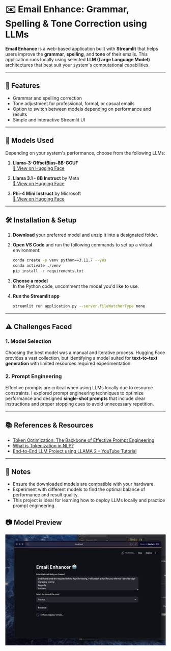 # ✉️ Email Enhance: Grammar, Spelling & Tone Correction using LLMs

**Email Enhance** is a web-based application built with **Streamlit** that helps users improve the **grammar**, **spelling**, and **tone** of their emails. This application runs locally using selected **LLM (Large Language Model)** architectures that best suit your system's computational capabilities.

---

## 🚀 Features

- Grammar and spelling correction  
- Tone adjustment for professional, formal, or casual emails  
- Option to switch between models depending on performance and results  
- Simple and interactive Streamlit UI  

---

## 🧠 Models Used

Depending on your system's performance, choose from the following LLMs:

1. **Llama-3-OffsetBias-8B-GGUF**  
   [🔗 View on Hugging Face](https://huggingface.co/RichardErkhov/NCSOFT_-_Llama-3-OffsetBias-8B-gguf)

2. **Llama 3.1 - 8B Instruct** by Meta  
   [🔗 View on Hugging Face](https://huggingface.co/meta-llama/Llama-3.1-8B-Instruct)

3. **Phi-4 Mini Instruct** by Microsoft  
   [🔗 View on Hugging Face](https://huggingface.co/microsoft/Phi-4-mini-instruct)

---

## 🛠️ Installation & Setup

1. **Download** your preferred model and unzip it into a designated folder.

2. **Open VS Code** and run the following commands to set up a virtual environment:

   ```bash
   conda create -p venv python==3.11.7 --yes
   conda activate ./venv
   pip install -r requirements.txt
   ```

3. **Choose a model**  
   In the Python code, uncomment the model you'd like to use.

4. **Run the Streamlit app**

   ```bash
   streamlit run application.py --server.fileWatcherType none
   ```

---

## ⚠️ Challenges Faced

### 1. Model Selection  
Choosing the best model was a manual and iterative process. Hugging Face provides a vast collection, but identifying a model suited for **text-to-text generation** with limited resources required experimentation.

### 2. Prompt Engineering  
Effective prompts are critical when using LLMs locally due to resource constraints. I explored prompt engineering techniques to optimize performance and designed **single-shot prompts** that include clear instructions and proper stopping cues to avoid unnecessary repetition.

---

## 📚 References & Resources

- [Token Optimization: The Backbone of Effective Prompt Engineering](https://developer.ibm.com/articles/awb-token-optimization-backbone-of-effective-prompt-engineering/)
- [What is Tokenization in NLP?](https://www.analyticsvidhya.com/blog/2020/05/what-is-tokenization-nlp/)
- [End-to-End LLM Project using LLAMA 2 – YouTube Tutorial](https://www.youtube.com/watch?v=cMJWC-csdK4)

---

## 📌 Notes

- Ensure the downloaded models are compatible with your hardware.
- Experiment with different models to find the optimal balance of performance and result quality.
- This project is ideal for learning how to deploy LLMs locally and practice prompt engineering.

## 📷 Model Preview

![Model Preview](modelPreview_1.png)
